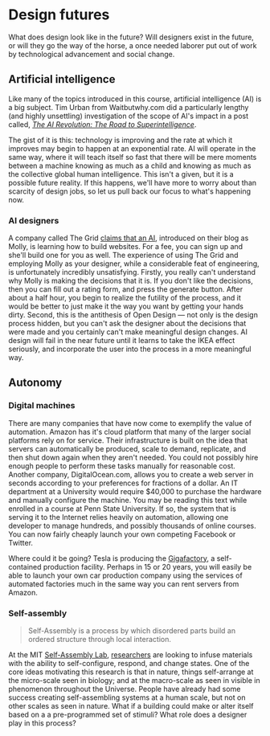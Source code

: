 # Design futures

What does design look like in the future? Will designers exist in the future, or will they go the way of the horse, a once needed laborer put out of work by technological advancement and social change.

## Artificial intelligence

Like many of the topics introduced in this course, artificial intelligence (AI) is a big subject. Tim Urban from Waitbutwhy.com did a particularly lengthy (and highly unsettling) investigation of the scope of AI's impact in a post called, _[The AI Revolution: The Road to Superintelligence](http://waitbutwhy.com/2015/01/artificial-intelligence-revolution-1.html)_. 

The gist of it is this: technology is improving and the rate at which it improves may begin to happen at an exponential rate. AI will operate in the same way, where it will teach itself so fast that there will be mere moments between a machine knowing as much as a child and knowing as much as the collective global human intelligence. This isn't a given, but it is a possible future reality. If this happens, we'll have more to worry about than scarcity of design jobs, so let us pull back our focus to what's happening now.

### AI designers

A company called The Grid [ claims that an AI](https://blog.thegrid.io/the-wizard-of-gridsites-molly-your-new-ai-bff/), introduced on their blog as Molly, is learning how to build websites. For a fee, you can sign up and she'll build one for you as well. The experience of using The Grid and employing Molly as your designer, while a considerable feat of engineering, is unfortunately incredibly unsatisfying. Firstly, you really can't understand why Molly is making the decisions that it is. If you don't like the decisions, then you can fill out a rating form, and press the generate button. After about a half hour, you begin to realize the futility of the process, and it would be better to just make it the way you want by getting your hands dirty. Second, this is the antithesis of Open Design — not only is the design process hidden, but you can't ask the designer about the decisions that were made and you certainly can't make meaningful design changes. AI design will fail in the near future until it learns to take the IKEA effect seriously, and incorporate the user into the process in a more meaningful way.

## Autonomy

### Digital machines

There are many companies that have now come to exemplify the value of automation. Amazon has it's cloud platform that many of the larger social platforms rely on for service. Their infrastructure is built on the idea that servers can automatically be produced, scale to demand, replicate, and then shut down again when they aren't needed. You could not possibly hire enough people to perform these tasks manually for reasonable cost. Another company, DigitalOcean.com, allows you to create a web server in seconds according to your preferences for fractions of a dollar. An IT department at a University would require $40,000 to purchase the hardware and manually configure the machine. You may be reading this text while enrolled in a course at Penn State University. If so, the system that is serving it to the Internet relies heavily on automation, allowing one developer to manage hundreds, and possibly thousands of online courses. You can now fairly cheaply launch your own competing Facebook or Twitter.

Where could it be going? Tesla is producing the [Gigafactory](https://www.tesla.com/gigafactory), a self-contained production facility. Perhaps in 15 or 20 years, you will easily be able to launch your own car production company using the services of automated factories much in the same way you can rent servers from Amazon.

### Self-assembly

> Self-Assembly is a process by which disordered parts build an ordered structure through local interaction.

At the MIT [Self-Assembly Lab](http://www.selfassemblylab.net/), [researchers](http://www.selfassemblylab.net/laboratory_team.php) are looking to infuse materials with the ability to self-configure, respond, and change states. One of the core ideas motivating this research is that in nature, things self-arrange at the micro-scale seen in biology; and at the macro-scale as seen in visible in phenomenon throughout the Universe. People have already had some success creating self-assembling systems at a human scale, but not on other scales as seen in nature. What if a building could make or alter itself based on a a pre-programmed set of stimuli? What role does a designer play in this process?
